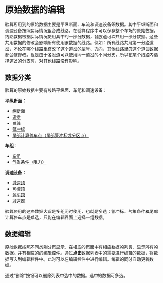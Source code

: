 # 原始数据的编辑

验算所用到的原始数据主要是平纵断面、车流和调速设备等数据。其中平纵断面和调速设备按照实际情况组合成线路。在验算程序中可以保存整个车场的原始数据，线路数据根据实际情况使用其中的一部分数据，各股道可以共用一部分数据。这些共用数据的修改会影响所有使用该数据的线路。例如：所有线路共用第一分路道岔，不论在哪个线路里修改了这个道岔的型号、方向，其他线路里的这个道岔数据都会被修改。但是由于各股道可以使用同一道岔的不同分支，所以在某个线路内选择道岔的分支时，对其他线路没有影响。

## 数据分类

验算的原始数据主要有线路平纵面、车组和调速设备：

**平纵断面：**

* [纵断面](纵断面.md)
* [道岔](道岔.md)
* [曲线](曲线.md)
* [警冲标](警冲标和计算停车点.md)
* [尾部计算停车点（尾部警冲标或分区点）](警冲标和计算停车点.md)

**车组：**

* [车组](车组.md)
* [气象条件（阻力）](气象.md)

**调速设备：**

* [减速顶](减速顶.md)
* [可控顶](可控顶.md)
* [停车顶](停车顶.md)
* [减速器](减速器.md)

验算使用的这些数据大都是多组同时使用，也就是多选；警冲标、气象条件和尾部计算停车点是单选，只能在编辑界面上选择一组数据。

## 数据编辑

原始数据按照不同类别分页显示，在相应的页面中有相应数据的列表，显示所有的数据。并有相应的的编辑控件。通过**点击**数据列表中的需要进行编辑的数据，将数据写入到编辑控件中。此时可以在编辑控件中进行编辑。编辑的同时自动更新数据。

通过“删除”按钮可以删除列表中选中的数据。选中的数据可多选。
